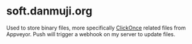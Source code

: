 # soft.danmuji.org

Used to store binary files, more specifically [ClickOnce](https://en.wikipedia.org/wiki/ClickOnce) related files from Appveyor.
Push will trigger a webhook on my server to update files.
